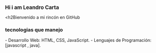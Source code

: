 <!DOCTYPE html>
<html lang="en">
<head>
    <meta charset="UTF-8">
    <meta name="viewport" content="width=device-width, initial-scale=1.0">
   </head>
<body>

<h1 style= "font-size:17px;">Hi i am Leandro Carta</h1>

<h2Bienvenido a mi rincón en GitHub</h2>

<h3> tecnologias que manejo</h3>

<p>  
- Desarrollo Web: HTML, CSS, JavaScript.
- Lenguajes de Programación: [javascript , java].
</p>

</body>
</html>

